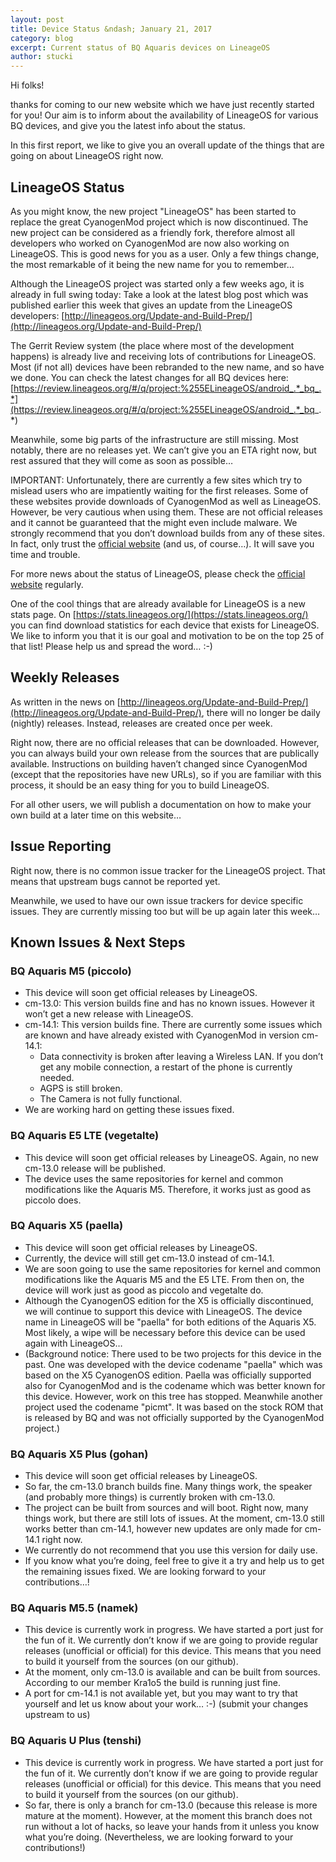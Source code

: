 ```yaml
---
layout: post
title: Device Status &ndash; January 21, 2017
category: blog
excerpt: Current status of BQ Aquaris devices on LineageOS
author: stucki
---
```


Hi folks! 

thanks for coming to our new website which we have just recently started for you! Our aim is to inform about the availability of LineageOS for various BQ devices, and give you the latest info about the status. 

In this first report, we like to give you an overall update of the things that are going on about LineageOS right now. 

LineageOS Status
----------------

As you might know, the new project "LineageOS" has been started to replace the great CyanogenMod project which is now discontinued. The new project can be considered as a friendly fork, therefore almost all developers who worked on CyanogenMod are now also working on LineageOS. This is good news for you as a user. Only a few things change, the most remarkable of it being the new name for you to remember… 

Although the LineageOS project was started only a few weeks ago, it is already in full swing today: Take a look at the latest blog post which was published earlier this week that gives an update from the LineageOS developers: 
[http://lineageos.org/Update-and-Build-Prep/](http://lineageos.org/Update-and-Build-Prep/) 

The Gerrit Review system (the place where most of the development happens) is already live and receiving lots of contributions for LineageOS. Most (if not all) devices have been rebranded to the new name, and so have we done. You can check the latest changes for all BQ devices here: [https://review.lineageos.org/#/q/project:%255ELineageOS/android_.*_bq_.*](https://review.lineageos.org/#/q/project:%255ELineageOS/android_.*_bq_.*) 

Meanwhile, some big parts of the infrastructure are still missing. Most notably, there are no releases yet. We can’t give you an ETA right now, but rest assured that they will come as soon as possible… 

IMPORTANT: Unfortunately, there are currently a few sites which try to mislead users who are impatiently waiting for the first releases. Some of these websites provide downloads of CyanogenMod as well as LineageOS. However, be very cautious when using them. These are not official releases and it cannot be guaranteed that the might even include malware. We strongly recommend that you don’t download builds from any of these sites. In fact, only trust the [official website](http://lineageos.org/) (and us, of course…). It will save you time and trouble. 

For more news about the status of LineageOS, please check the [official website](http://lineageos.org/) regularly. 

One of the cool things that are already available for LineageOS is a new stats page. On [https://stats.lineageos.org/](https://stats.lineageos.org/) you can find download statistics for each device that exists for LineageOS. We like to inform you that it is our goal and motivation to be on the top 25 of that list! Please help us and spread the word… :-) 

Weekly Releases
---------------

As written in the news on [http://lineageos.org/Update-and-Build-Prep/](http://lineageos.org/Update-and-Build-Prep/), there will no longer be daily (nightly) releases. Instead, releases are created once per week. 

Right now, there are no official releases that can be downloaded. However, you can always build your own release from the sources that are publically available. Instructions on building haven’t changed since CyanogenMod (except that the repositories have new URLs), so if you are familiar with this process, it should be an easy thing for you to build LineageOS. 

For all other users, we will publish a documentation on how to make your own build at a later time on this website… 

Issue Reporting
---------------

Right now, there is no common issue tracker for the LineageOS project. That means that upstream bugs cannot be reported yet. 

Meanwhile, we used to have our own issue trackers for device specific issues. They are currently missing too but will be up again later this week…

Known Issues & Next Steps
-------------------------

### BQ Aquaris M5 (piccolo)

* This device will soon get official releases by LineageOS.
* cm-13.0: This version builds fine and has no known issues. However it won’t get a new release with LineageOS.
* cm-14.1: This version builds fine. There are currently some issues which are known and have already existed with CyanogenMod in version cm-14.1:
  * Data connectivity is broken after leaving a Wireless LAN. If you don’t get any mobile connection, a restart of the phone is currently needed.
  * AGPS is still broken.
  * The Camera is not fully functional. 
* We are working hard on getting these issues fixed.

### BQ Aquaris E5 LTE (vegetalte)

* This device will soon get official releases by LineageOS. Again, no new cm-13.0 release will be published.
* The device uses the same repositories for kernel and common modifications like the Aquaris M5. Therefore, it works just as good as piccolo does.

### BQ Aquaris X5 (paella)

* This device will soon get official releases by LineageOS.
* Currently, the device will still get cm-13.0 instead of cm-14.1.
* We are soon going to use the same repositories for kernel and common modifications like the Aquaris M5 and the E5 LTE. From then on, the device will work just as good as piccolo and vegetalte do.
* Although the CyanogenOS edition for the X5 is officially discontinued, we will continue to support this device with LineageOS. The device name in LineageOS will be "paella" for both editions of the Aquaris X5. Most likely, a wipe will be necessary before this device can be used again with LineageOS…
* (Background notice: There used to be two projects for this device in the past. One was developed with the device codename "paella" which was based on the X5 CyanogenOS edition. Paella was officially supported also for CyanogenMod and is the codename which was better known for this device. However, work on this tree has stopped. Meanwhile another project used the codename "picmt". It was based on the stock ROM that is released by BQ and was not officially supported by the CyanogenMod project.)

### BQ Aquaris X5 Plus (gohan)

* This device will soon get official releases by LineageOS.
* So far, the cm-13.0 branch builds fine. Many things work, the speaker (and probably more things) is currently broken with cm-13.0.
* The project can be built from sources and will boot. Right now, many things work, but there are still lots of issues. At the moment, cm-13.0 still works better than cm-14.1, however new updates are only made for cm-14.1 right now.
* We currently do not recommend that you use this version for daily use.
* If you know what you’re doing, feel free to give it a try and help us to get the remaining issues fixed. We are looking forward to your contributions…!

### BQ Aquaris M5.5 (namek)

* This device is currently work in progress. We have started a port just for the fun of it. We currently don’t know if we are going to provide regular releases (unofficial or official) for this device. This means that you need to build it yourself from the sources (on our github).
* At the moment, only cm-13.0 is available and can be built from sources. According to our member Kra1o5 the build is running just fine.
* A port for cm-14.1 is not available yet, but you may want to try that yourself and let us know about your work… :-) (submit your changes upstream to us)

### BQ Aquaris U Plus (tenshi)

* This device is currently work in progress. We have started a port just for the fun of it. We currently don’t know if we are going to provide regular releases (unofficial or official) for this device. This means that you need to build it yourself from the sources (on our github).
* So far, there is only a branch for cm-13.0 (because this release is more mature at the moment). However, at the moment this branch does not run without a lot of hacks, so leave your hands from it unless you know what you’re doing. (Nevertheless, we are looking forward to your contributions!)
